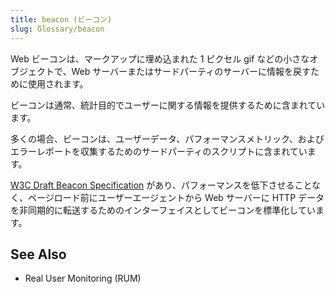 ```yaml
---
title: beacon (ビーコン)
slug: Glossary/beacon
---
```

Web ビーコンは、マークアップに埋め込まれた 1 ピクセル gif などの小さなオブジェクトで、Web サーバーまたはサードパーティのサーバーに情報を戻すために使用されます。

ビーコンは通常、統計目的でユーザーに関する情報を提供するために含まれています。

多くの場合、ビーコンは、ユーザーデータ、パフォーマンスメトリック、およびエラーレポートを収集するためのサードパーティのスクリプトに含まれています。

[W3C Draft Beacon Specification](https://w3c.github.io/beacon/) があり、パフォーマンスを低下させることなく、ページロード前にユーザーエージェントから Web サーバーに HTTP データを非同期的に転送するためのインターフェイスとしてビーコンを標準化しています。

## See Also

- Real User Monitoring (RUM)
